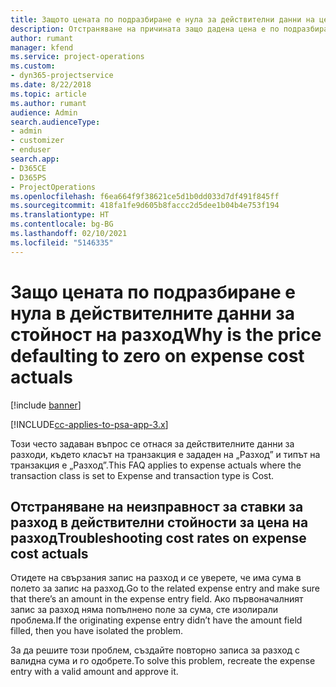 ```yaml
---
title: Защото цената по подразбиране е нула за действителни данни на цена на разходи?
description: Отстраняване на причината защо дадена цена е по подразбиране 0 в действителни данни за цена на разход.
author: rumant
manager: kfend
ms.service: project-operations
ms.custom:
- dyn365-projectservice
ms.date: 8/22/2018
ms.topic: article
ms.author: rumant
audience: Admin
search.audienceType:
- admin
- customizer
- enduser
search.app:
- D365CE
- D365PS
- ProjectOperations
ms.openlocfilehash: f6ea664f9f38621ce5d1b0dd033d7df491f845ff
ms.sourcegitcommit: 418fa1fe9d605b8faccc2d5dee1b04b4e753f194
ms.translationtype: HT
ms.contentlocale: bg-BG
ms.lasthandoff: 02/10/2021
ms.locfileid: "5146335"
---
```

# <a name="why-is-the-price-defaulting-to-zero-on-expense-cost-actuals"></a><span data-ttu-id="c57fc-103">Защо цената по подразбиране е нула в действителните данни за стойност на разход</span><span class="sxs-lookup"><span data-stu-id="c57fc-103">Why is the price defaulting to zero on expense cost actuals</span></span>

[!include [banner](../includes/psa-now-project-operations.md)]

[!INCLUDE[cc-applies-to-psa-app-3.x](../includes/cc-applies-to-psa-app-3x.md)]

<span data-ttu-id="c57fc-104">Този често задаван въпрос се отнася за действителните данни за разходи, където класът на транзакция е зададен на „Разход” и типът на транзакция е „Разход”.</span><span class="sxs-lookup"><span data-stu-id="c57fc-104">This FAQ applies to expense actuals where the transaction class is set to Expense and transaction type is Cost.</span></span>

## <a name="troubleshooting-cost-rates-on-expense-cost-actuals"></a><span data-ttu-id="c57fc-105">Отстраняване на неизправност за ставки за разход в действителни стойности за цена на разход</span><span class="sxs-lookup"><span data-stu-id="c57fc-105">Troubleshooting cost rates on expense cost actuals</span></span>

<span data-ttu-id="c57fc-106">Отидете на свързания запис на разход и се уверете, че има сума в полето за запис на разход.</span><span class="sxs-lookup"><span data-stu-id="c57fc-106">Go to the related expense entry and make sure that there’s an amount in the expense entry field.</span></span> <span data-ttu-id="c57fc-107">Ако първоначалният запис за разход няма попълнено поле за сума, сте изолирали проблема.</span><span class="sxs-lookup"><span data-stu-id="c57fc-107">If the originating expense entry didn’t have the amount field filled, then you have isolated the problem.</span></span>
 
<span data-ttu-id="c57fc-108">За да решите този проблем, създайте повторно записа за разход с валидна сума и го одобрете.</span><span class="sxs-lookup"><span data-stu-id="c57fc-108">To solve this problem, recreate the expense entry with a valid amount and approve it.</span></span>
